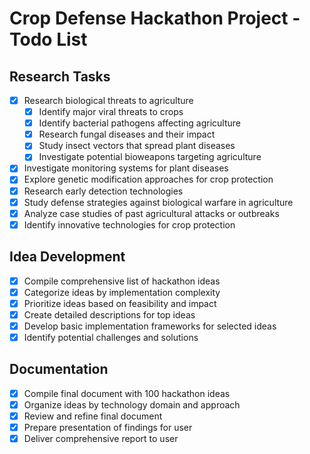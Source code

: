# Crop Defense Hackathon Project - Todo List

## Research Tasks
- [x] Research biological threats to agriculture
  - [x] Identify major viral threats to crops
  - [x] Identify bacterial pathogens affecting agriculture
  - [x] Research fungal diseases and their impact
  - [x] Study insect vectors that spread plant diseases
  - [x] Investigate potential bioweapons targeting agriculture
- [x] Investigate monitoring systems for plant diseases
- [x] Explore genetic modification approaches for crop protection
- [x] Research early detection technologies
- [x] Study defense strategies against biological warfare in agriculture
- [x] Analyze case studies of past agricultural attacks or outbreaks
- [x] Identify innovative technologies for crop protection

## Idea Development
- [x] Compile comprehensive list of hackathon ideas
- [x] Categorize ideas by implementation complexity
- [x] Prioritize ideas based on feasibility and impact
- [x] Create detailed descriptions for top ideas
- [x] Develop basic implementation frameworks for selected ideas
- [x] Identify potential challenges and solutions

## Documentation
- [x] Compile final document with 100 hackathon ideas
- [x] Organize ideas by technology domain and approach
- [x] Review and refine final document
- [x] Prepare presentation of findings for user
- [x] Deliver comprehensive report to user
